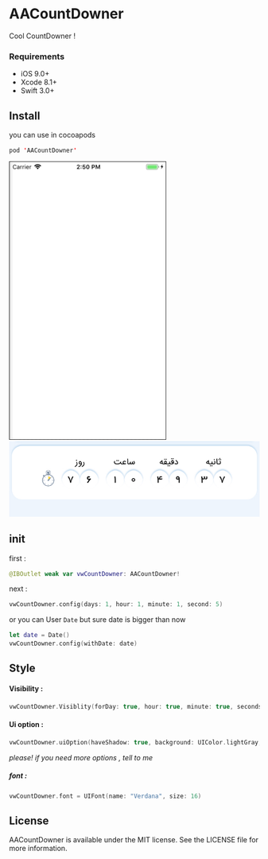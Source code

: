 # AACountDowner
Cool CountDowner ! 
### Requirements

   - iOS 9.0+ 
   - Xcode 8.1+
   - Swift 3.0+

## Install

you can use in cocoapods
```swift
pod 'AACountDowner'
```

![](https://github.com/amir-ardalanuk/AACountDowner/blob/master/CountDowner.gif)
![](https://github.com/amir-ardalanuk/AACountDowner/blob/master/IMG_1291.jpg)

## init
first : 
```swift
@IBOutlet weak var vwCountDowner: AACountDowner!
```
next : 
```swift
vwCountDowner.config(days: 1, hour: 1, minute: 1, second: 5)
```
or you can User ``Date`` but sure date is bigger than now
```swift
let date = Date()
vwCountDowner.config(withDate: date)
```
## Style

#### Visibility :
```swift
vwCountDowner.Visiblity(forDay: true, hour: true, minute: true, seconds: true)
```

#### Ui option : 
```swift
vwCountDowner.uiOption(haveShadow: true, background: UIColor.lightGray, radius: 5)
```
_please! if you need more options , tell to me_
##### font :
```swift
vwCountDowner.font = UIFont(name: "Verdana", size: 16)
```


## License

AACountDowner is available under the MIT license. See the LICENSE file for more information.
